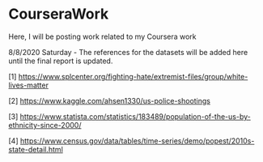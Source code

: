 # CourseraWork
Here, I will be posting work related to my Coursera work

8/8/2020 Saturday - The references for the datasets will be added here until the final report is updated.

[1] https://www.splcenter.org/fighting-hate/extremist-files/group/white-lives-matter

[2] https://www.kaggle.com/ahsen1330/us-police-shootings

[3] https://www.statista.com/statistics/183489/population-of-the-us-by-ethnicity-since-2000/

[4] https://www.census.gov/data/tables/time-series/demo/popest/2010s-state-detail.html


